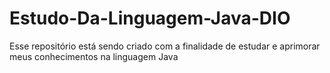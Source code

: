 # Estudo-Da-Linguagem-Java-DIO
Esse repositório está sendo criado com a finalidade de estudar e aprimorar meus conhecimentos na linguagem Java
